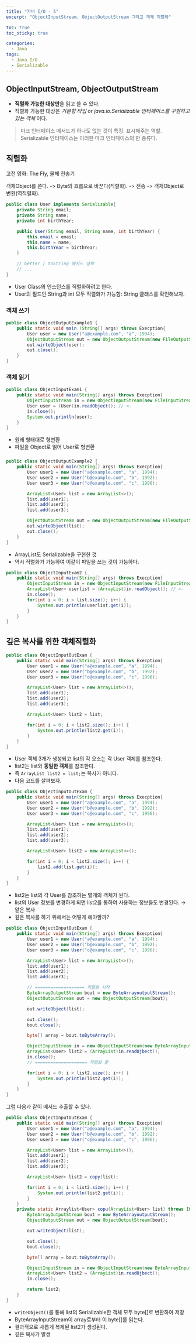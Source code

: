 ```yaml
---
title: "자바 I/O - 5"
excerpt: "ObjectInputStream, ObjectOutputStream 그리고 객체 직렬화"

toc: true
toc_sticky: true

categories:
  - Java
tags:
  - Java I/O
  - Serializable
---
```

## ObjectInputStream, ObjectOutputStream

- **직렬화 가능한 대상만**을 읽고 쓸 수 있다.
- 직렬화 가능한 대상은 _기본형 타입_ or _java.io.Serializable 인터페이스를 구현하고 있는 객체_ 이다.

> 마크 인터페이스
> 메서드가 하나도 없는 것이 특징.
> 표시해주는 역할. Serializable 인터페이스는 이러한 마크 인터페이스의 한 종류다.

## 직렬화

고전 영화: The Fly, 물체 전송기

객체Object를 쓴다. -> Byte의 흐름으로 바꾼다(직렬화). -> 전송 -> 객체Object로 변환(역직렬화).

```java
public class User implements Serializable{
    private String email;
    private String name;
    private int birthYear;

    public User(String email, String name, int birthYear) {
        this.email = email;
        this.name = name;
        this.birthYear = birthYear;
    }

    // Getter / toString 메서드 생략
    // ...
}
```

- User Class의 인스턴스를 직렬화하려고 한다.
- User의 필드인 String과 int 모두 직렬화가 가능함: String 클래스를 확인해보자.

### 객체 쓰기

```java
public class ObjectOutputExample1 {
    public static void main (String[] args) throws Execption{
        User user = new User("a@example.com", "a", 1994);
        ObjectOutputStream out = new ObjectOutputStream(new FileOutputStream("/tmp/user.dat"));
        out.wirteObject(user);
        out.close();
    }
}
```

### 객체 읽기

```java
public class ObjectInputExam1 {
    public static void main(String[] args) throws Execption{
        ObjectInputStream in = new ObjectInputStream(new FileInputStream("tmp/user.dat"));
        User user = (User)in.readObject(); // <-
        in.close(); 
        System.out.println(user);
    }
}
```

- 원래 형태대로 형변환
- 파일을 Object로 읽어 User로 형변환

### 

```java
public class ObjectOutputExample2 {
    public static void main(String[] args) throws Execption{
        User user1 = new User("a@example.com", "a", 1994);
        User user2 = new User("b@example.com", "b", 1992);
        User user3 = new User("c@example.com", "c", 1996);

        ArrayList<User> list = new ArrayList<>();
        list.add(user1);
        list.add(user2);
        list.add(user3);

        ObjectOutputStream out = new ObjectOutputStream(new FileOutputStream("/tmp/userlist.dat"));
        out.wirteObject(list);
        out.close();
    }
}
```

- ArrayList도 Serializable을 구현한 것
- 역시 직렬화가 가능하여 이같이 파일을 쓰는 것이 가능하다.

```java
public class ObjectInputExam2 {
    public static void main(String[] args) throws Execption{
        ObjectInputStream in = new ObjectInputStream(new FileInputStream("tmp/userlist.dat"));
        ArrayList<User> userlist = (ArrayList)in.readObject(); // <-
        in.close();
        for(int i = 0; i < list.size(); i++) {
            System.out.println(userlist.get(i));
        }
    }
}
```

## 깊은 복사를 위한 객체직렬화

```java
public class ObjectInputOutExam {
    public static void main(String[] args) throws Execption{
        User user1 = new User("a@example.com", "a", 1994);
        User user2 = new User("b@example.com", "b", 1992);
        User user3 = new User("c@example.com", "c", 1996);

        ArrayList<User> list = new ArrayList<>();
        list.add(user1);
        list.add(user2);
        list.add(user3);

        ArrayList<User> list2 = list;

        for(int i = 0; i < list2.size(); i++) {
            System.out.println(list2.get(i));
        }  
    }
}
```

- User 객체 3개가 생성되고 list의 각 요소는 각 User 객체를 참조한다.
- list2는 list와 **동일한 객체**를 참조한다.
- 즉 `ArrayList list2 = list;`는 복사가 아니다.
- 다음 코드를 살펴보자.

```java
public class ObjectInputOutExam {
    public static void main(String[] args) throws Execption{
        User user1 = new User("a@example.com", "a", 1994);
        User user2 = new User("b@example.com", "b", 1992);
        User user3 = new User("c@example.com", "c", 1996);

        ArrayList<User> list = new ArrayList<>();
        list.add(user1);
        list.add(user2);
        list.add(user3);

        ArrayList<User> list2 = new ArrayList<>();

        for(int i = 0; i < list2.size(); i++) {
            list2.add(list.get(i));
        }
    }
}
```

- list2는 list의 각 User를 참조하는 별개의 객체가 된다.
- list의 User 정보를 변경하게 되면 list2를 통하여 사용하는 정보들도 변경된다. → 얕은 복사
- 깊은 복사를 하기 위해서는 어떻게 해야할까?

```java
public class ObjectInputOutExam {
    public static void main(String[] args) throws Execption{
        User user1 = new User("a@example.com", "a", 1994);
        User user2 = new User("b@example.com", "b", 1992);
        User user3 = new User("c@example.com", "c", 1996);

        ArrayList<User> list = new ArrayList<>();
        list.add(user1);
        list.add(user2);
        list.add(user3);

        // =================== 직렬화 시작
        ByteArrayOutputStream bout = new ByteArrayoutputStream();
        ObjectOutputStream out = new ObjectOutputStream(bout);

        out.writeObject(list);

        out.close();
        bout.close();

        byte[] array = bout.toByteArray();

        ObjectInputStream in = new ObjectInputStream(new ByteArrayInputStream(array));
        ArrayList<User> list2 = (ArrayList)in.readOjbect();
        in.close();
        // ==================== 직렬화 끝

        for(int i = 0; i < list2.size(); i++) {
            System.out.println(list2.get(i));
        }
    }
}
```

그럼 다음과 같이 메서드 추출할 수 있다.
```java
public class ObjectInputOutExam {
    public static void main(String[] args) throws Execption{
        User user1 = new User("a@example.com", "a", 1994);
        User user2 = new User("b@example.com", "b", 1992);
        User user3 = new User("c@example.com", "c", 1996);

        ArrayList<User> list = new ArrayList<>();
        list.add(user1);
        list.add(user2);
        list.add(user3);

        ArrayList<User> list2 = copy(list);

        for(int i = 0; i < list2.size(); i++) {
            System.out.println(list2.get(i));
        }
    }
    private static Arraylist<User> copu(ArrayList<User> list) throws IOException, ClassNotFoundException {
        ByteArrayOutputStream bout = new ByteArrayoutputStream();
        ObjectOutputStream out = new ObjectOutputStream(bout);

        out.writeObject(list);

        out.close();
        bout.close();

        byte[] array = bout.toByteArray();

        ObjectInputStream in = new ObjectInputStream(new ByteArrayInputStream(array));
        ArrayList<User> list2 = (ArrayList)in.readOjbect();
        in.close();

        return list2;
    }
}
```

- `writeObject()`를 통해 list의 Serializable한 객체 모두 byte[]로 변환하여 저장
- ByteArrayInputStream이 array로부터 이 byte[]를 읽는다.
- 결과적으로 새롭게 복제된 list2가 생성된다.
- 깊은 복사가 발생